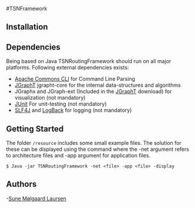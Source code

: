 #TSNFramework

## Installation ##

## Dependencies ##
Being based on Java TSNRoutingFramework should run on all major platforms. Following external dependencies exists:
* [Apache Commons CLI](http://commons.apache.org/proper/commons-cli/) for Command Line Parsing
* [JGraphT](http://jgrapht.org/) jgrapht-core for the internal data-structures and algorithms
* JGraphx and JGraph-ext (Included in the [JGraphT](http://jgrapht.org/) download) for visualization (not mandatory)
* [JUnit](http://junit.org/) For unit-testing (not mandatory)
* [SLF4J](http://www.slf4j.org/) and [LogBack](http://logback.qos.ch/) for logging (not mandatory)

## Getting Started ##
The folder `/resource` includes some small example files. The solution for these can be displayed using the command where the -net argument refers to architecture files and -app argument for application files.
	
	$ Java -jar TSNRoutingFramework -net <file> -app <file> -display

## Authors ##
-[Sune Mølgaard Laursen](http://smlaursen.github.io/)

